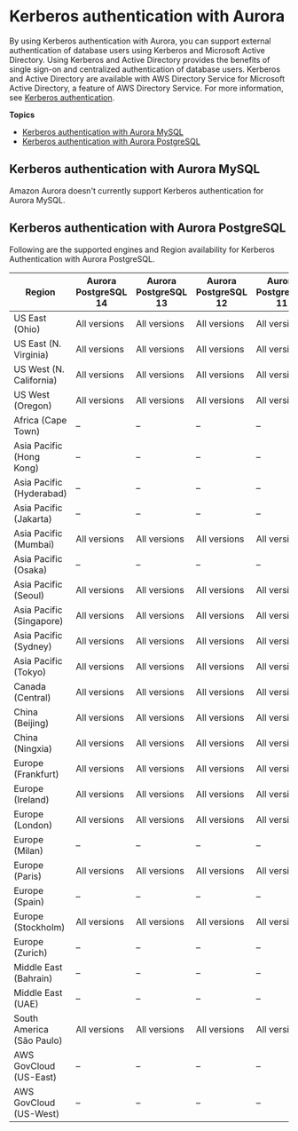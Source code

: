 # Kerberos authentication with Aurora<a name="Concepts.Aurora_Fea_Regions_DB-eng.Feature.KerberosAuthentication"></a>

By using Kerberos authentication with Aurora, you can support external authentication of database users using Kerberos and Microsoft Active Directory\. Using Kerberos and Active Directory provides the benefits of single sign\-on and centralized authentication of database users\. Kerberos and Active Directory are available with AWS Directory Service for Microsoft Active Directory, a feature of AWS Directory Service\. For more information, see [Kerberos authentication](database-authentication.md#kerberos-authentication)\.

**Topics**
+ [Kerberos authentication with Aurora MySQL](#Concepts.Aurora_Fea_Regions_DB-eng.Feature.KerberosAuthentication.amy)
+ [Kerberos authentication with Aurora PostgreSQL](#Concepts.Aurora_Fea_Regions_DB-eng.Feature.KerberosAuthentication.apg)

## Kerberos authentication with Aurora MySQL<a name="Concepts.Aurora_Fea_Regions_DB-eng.Feature.KerberosAuthentication.amy"></a>

Amazon Aurora doesn't currently support Kerberos authentication for Aurora MySQL\.

## Kerberos authentication with Aurora PostgreSQL<a name="Concepts.Aurora_Fea_Regions_DB-eng.Feature.KerberosAuthentication.apg"></a>

Following are the supported engines and Region availability for Kerberos Authentication with Aurora PostgreSQL\.


| Region | Aurora PostgreSQL 14 | Aurora PostgreSQL 13 | Aurora PostgreSQL 12 | Aurora PostgreSQL 11 | Aurora PostgreSQL 10 | 
| --- | --- | --- | --- | --- | --- | 
| US East \(Ohio\) | All versions | All versions | All versions | All versions | All versions | 
| US East \(N\. Virginia\) | All versions | All versions | All versions | All versions | All versions | 
| US West \(N\. California\) | All versions | All versions | All versions | All versions | All versions | 
| US West \(Oregon\) | All versions | All versions | All versions | All versions | All versions | 
| Africa \(Cape Town\) | – | – | – | – | – | 
| Asia Pacific \(Hong Kong\) | – | – | – | – | – | 
| Asia Pacific \(Hyderabad\) | – | – | – | – | – | 
| Asia Pacific \(Jakarta\) | – | – | – | – | – | 
| Asia Pacific \(Mumbai\) | All versions | All versions | All versions | All versions | All versions | 
| Asia Pacific \(Osaka\) | – | – | – | – | – | 
| Asia Pacific \(Seoul\) | All versions | All versions | All versions | All versions | All versions | 
| Asia Pacific \(Singapore\) | All versions | All versions | All versions | All versions | All versions | 
| Asia Pacific \(Sydney\) | All versions | All versions | All versions | All versions | All versions | 
| Asia Pacific \(Tokyo\) | All versions | All versions | All versions | All versions | All versions | 
| Canada \(Central\) | All versions | All versions | All versions | All versions | All versions | 
| China \(Beijing\) | All versions | All versions | All versions | All versions | All versions | 
| China \(Ningxia\) | All versions | All versions | All versions | All versions | All versions | 
| Europe \(Frankfurt\) | All versions | All versions | All versions | All versions | All versions | 
| Europe \(Ireland\) | All versions | All versions | All versions | All versions | All versions | 
| Europe \(London\) | All versions | All versions | All versions | All versions | All versions | 
| Europe \(Milan\) | – | – | – | – | – | 
| Europe \(Paris\) | All versions | All versions | All versions | All versions | All versions | 
| Europe \(Spain\) | – | – | – | – | – | 
| Europe \(Stockholm\) | All versions | All versions | All versions | All versions | All versions | 
| Europe \(Zurich\) | – | – | – | – | – | 
| Middle East \(Bahrain\) | – | – | – | – | – | 
| Middle East \(UAE\) | – | – | – | – | – | 
| South America \(São Paulo\) | All versions | All versions | All versions | All versions | All versions | 
| AWS GovCloud \(US\-East\) | – | – | – | – | – | 
| AWS GovCloud \(US\-West\) | – | – | – | – | – | 